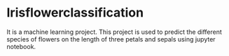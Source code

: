 # Irisflowerclassification
It is a machine learning project. This project is used to predict the different species of flowers on the length of three petals and sepals using jupyter notebook.
